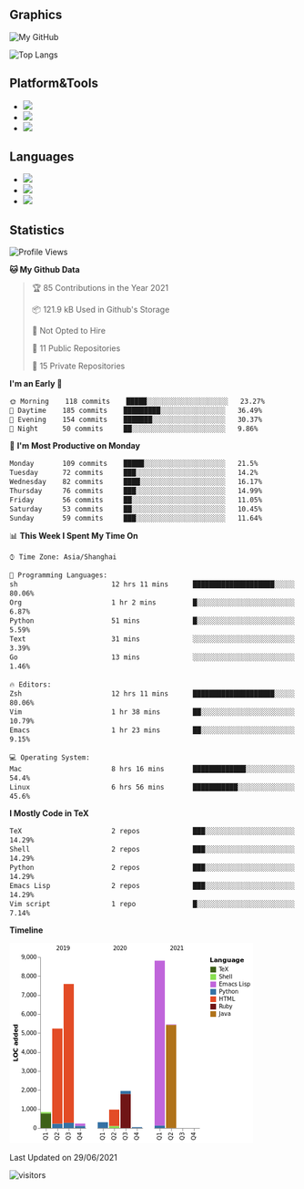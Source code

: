 ## Graphics

![My GitHub](https://github-readme-stats.vercel.app/api?username=SteamedFish&count_private=true&show_icons=true&theme=buefy&include_all_commits=false)

![Top Langs](https://github-readme-stats.vercel.app/api/top-langs/?username=SteamedFish&theme=buefy&hide=ruby&count_private=true&show_icons=true&layout=compact)

## Platform&Tools

* [![](https://img.shields.io/badge/ArchLinux--purple?style=flat-square&logo=ArchLinux)](https://www.archlinux.org/)
* [![](https://img.shields.io/badge/Gentoo-testing-purple?style=flat-square&logo=Gentoo)](https://www.gentoo.org/)
* [![](https://img.shields.io/badge/Doom%20Emacs-28-blue?style=flat-square&logo=Gnu%20emacs&logoColor=white)](https://www.gnu.org/software/emacs/)

## Languages

* [![](https://img.shields.io/badge/-Python-3776AB?style=flat-square&logo=python&logoColor=white)](https://www.python.org/)
* [![](https://img.shields.io/badge/-Bash-00ADD8?style=flat-square&logo=Gnu-bash&logoColor=white)](https://www.gnu.org/software/bash/)
* [![](https://img.shields.io/badge/-Go-00ADD8?style=flat-square&logo=go&logoColor=white)](https://golang.org/)

## Statistics

<!--START_SECTION:waka-->
![Profile Views](http://img.shields.io/badge/Profile%20Views-36-blue)

**🐱 My Github Data** 

> 🏆 85 Contributions in the Year 2021
 > 
> 📦 121.9 kB Used in Github's Storage 
 > 
> 🚫 Not Opted to Hire
 > 
> 📜 11 Public Repositories 
 > 
> 🔑 15 Private Repositories  
 > 
**I'm an Early 🐤** 

```text
🌞 Morning    118 commits    █████░░░░░░░░░░░░░░░░░░░░   23.27% 
🌆 Daytime    185 commits    █████████░░░░░░░░░░░░░░░░   36.49% 
🌃 Evening    154 commits    ███████░░░░░░░░░░░░░░░░░░   30.37% 
🌙 Night      50 commits     ██░░░░░░░░░░░░░░░░░░░░░░░   9.86%

```
📅 **I'm Most Productive on Monday** 

```text
Monday       109 commits    █████░░░░░░░░░░░░░░░░░░░░   21.5% 
Tuesday      72 commits     ███░░░░░░░░░░░░░░░░░░░░░░   14.2% 
Wednesday    82 commits     ████░░░░░░░░░░░░░░░░░░░░░   16.17% 
Thursday     76 commits     ███░░░░░░░░░░░░░░░░░░░░░░   14.99% 
Friday       56 commits     ██░░░░░░░░░░░░░░░░░░░░░░░   11.05% 
Saturday     53 commits     ██░░░░░░░░░░░░░░░░░░░░░░░   10.45% 
Sunday       59 commits     ███░░░░░░░░░░░░░░░░░░░░░░   11.64%

```


📊 **This Week I Spent My Time On** 

```text
⌚︎ Time Zone: Asia/Shanghai

💬 Programming Languages: 
sh                       12 hrs 11 mins      ████████████████████░░░░░   80.06% 
Org                      1 hr 2 mins         █░░░░░░░░░░░░░░░░░░░░░░░░   6.87% 
Python                   51 mins             █░░░░░░░░░░░░░░░░░░░░░░░░   5.59% 
Text                     31 mins             ░░░░░░░░░░░░░░░░░░░░░░░░░   3.39% 
Go                       13 mins             ░░░░░░░░░░░░░░░░░░░░░░░░░   1.46%

🔥 Editors: 
Zsh                      12 hrs 11 mins      ████████████████████░░░░░   80.06% 
Vim                      1 hr 38 mins        ██░░░░░░░░░░░░░░░░░░░░░░░   10.79% 
Emacs                    1 hr 23 mins        ██░░░░░░░░░░░░░░░░░░░░░░░   9.15%

💻 Operating System: 
Mac                      8 hrs 16 mins       █████████████░░░░░░░░░░░░   54.4% 
Linux                    6 hrs 56 mins       ███████████░░░░░░░░░░░░░░   45.6%

```

**I Mostly Code in TeX** 

```text
TeX                      2 repos             ███░░░░░░░░░░░░░░░░░░░░░░   14.29% 
Shell                    2 repos             ███░░░░░░░░░░░░░░░░░░░░░░   14.29% 
Python                   2 repos             ███░░░░░░░░░░░░░░░░░░░░░░   14.29% 
Emacs Lisp               2 repos             ███░░░░░░░░░░░░░░░░░░░░░░   14.29% 
Vim script               1 repo              █░░░░░░░░░░░░░░░░░░░░░░░░   7.14%

```


**Timeline**

![Chart not found](https://raw.githubusercontent.com/SteamedFish/SteamedFish/master/charts/bar_graph.png) 


 Last Updated on 29/06/2021
<!--END_SECTION:waka-->

![visitors](https://visitor-badge.laobi.icu/badge?page_id=SteamedFish.SteamedFish)
